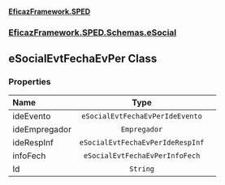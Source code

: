 #### [EficazFramework.SPED](EficazFrameworkSPED.md 'EficazFramework SPED')
### [EficazFramework.SPED.Schemas.eSocial](EficazFramework.SPED.Schemas.eSocial.md 'EficazFramework.SPED.Schemas.eSocial')

## eSocialEvtFechaEvPer Class
### Properties

| Name | Type | |
| :--- | :---: | :--- |
| ideEvento | `eSocialEvtFechaEvPerIdeEvento` |  |
| ideEmpregador | `Empregador` |  |
| ideRespInf | `eSocialEvtFechaEvPerIdeRespInf` |  |
| infoFech | `eSocialEvtFechaEvPerInfoFech` |  |
| Id | `String` |  |
